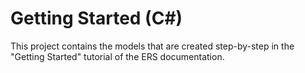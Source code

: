 # Getting Started (C#)

This project contains the models that are created step-by-step in the "Getting Started" tutorial of the ERS documentation.
